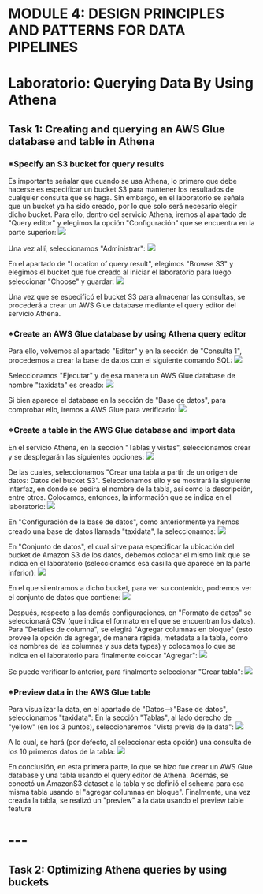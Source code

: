 # MODULE 4: DESIGN PRINCIPLES AND PATTERNS FOR DATA PIPELINES

# Laboratorio: Querying Data By Using Athena

## Task 1: Creating and querying an AWS Glue database and table in Athena

### *Specify an S3 bucket for query results
Es importante señalar que cuando se usa Athena, lo primero que debe hacerse es especificar un bucket S3 para mantener los resultados de cualquier consulta que se haga. Sin embargo, en el laboratorio se señala que un bucket ya ha sido creado, por lo que solo será necesario elegir dicho bucket.
Para ello, dentro del servicio Athena, iremos al apartado de "Query editor" y elegimos la opción "Configuración" que se encuentra en la parte superior:
![](https://github.com/DianaLlamoca/ComputacionParalelaYDistribuida/blob/main/Evaluaci%C3%B3n8-Im%C3%A1genes/Imagen1.PNG)

Una vez allí, seleccionamos "Administrar":
![](https://github.com/DianaLlamoca/ComputacionParalelaYDistribuida/blob/main/Evaluaci%C3%B3n8-Im%C3%A1genes/Imagen2.PNG)

En el apartado de "Location of query result", elegimos "Browse S3" y elegimos el bucket que fue creado al iniciar el laboratorio para luego seleccionar "Choose" y guardar:
![](https://github.com/DianaLlamoca/ComputacionParalelaYDistribuida/blob/main/Evaluaci%C3%B3n8-Im%C3%A1genes/Imagen3.PNG)


Una vez que se especificó el bucket S3 para almacenar las consultas, se procederá a crear un AWS Glue database mediante el query editor del servicio Athena.


### *Create an AWS Glue database by using Athena query editor
Para ello, volvemos al apartado "Editor" y en la sección de "Consulta 1", procedemos a crear la base de datos con el siguiente comando SQL:
![](https://github.com/DianaLlamoca/ComputacionParalelaYDistribuida/blob/main/Evaluaci%C3%B3n8-Im%C3%A1genes/Imagen4.PNG)

Seleccionamos "Ejecutar" y de esa manera un AWS Glue database de nombre "taxidata" es creado:
![](https://github.com/DianaLlamoca/ComputacionParalelaYDistribuida/blob/main/Evaluaci%C3%B3n8-Im%C3%A1genes/Imagen5.png)

Si bien aparece el database en la sección de "Base de datos", para comprobar ello, iremos a AWS Glue para verificarlo:
![](https://github.com/DianaLlamoca/ComputacionParalelaYDistribuida/blob/main/Evaluaci%C3%B3n8-Im%C3%A1genes/Imagen6.PNG)


### *Create a table in the AWS Glue database and import data
En el servicio Athena, en la sección "Tablas y vistas", seleccionamos crear y se desplegarán las siguientes opciones:
![](https://github.com/DianaLlamoca/ComputacionParalelaYDistribuida/blob/main/Evaluaci%C3%B3n8-Im%C3%A1genes/Imagen7.PNG)

De las cuales, seleccionamos "Crear una tabla a partir de un origen de datos: Datos del bucket S3". Seleccionamos ello y se mostrará la siguiente interfaz, en donde se pedirá el nombre de la tabla, así como la descripción, entre otros. Colocamos, entonces, la información que se indica en el laboratorio:
![](https://github.com/DianaLlamoca/ComputacionParalelaYDistribuida/blob/main/Evaluaci%C3%B3n8-Im%C3%A1genes/Imagen8.PNG)

En "Configuración de la base de datos", como anteriormente ya hemos creado una base de datos llamada "taxidata", la seleccionamos:
![](https://github.com/DianaLlamoca/ComputacionParalelaYDistribuida/blob/main/Evaluaci%C3%B3n8-Im%C3%A1genes/Imagen9.png)

En "Conjunto de datos", el cual sirve para especificar la ubicación del bucket de Amazon S3 de los datos, debemos colocar el mismo link que se indica en el laboratorio (seleccionamos esa casilla que aparece en la parte inferior):
![](https://github.com/DianaLlamoca/ComputacionParalelaYDistribuida/blob/main/Evaluaci%C3%B3n8-Im%C3%A1genes/Imagen10.PNG)

En el que si entramos a dicho bucket, para ver su contenido, podremos ver el conjunto de datos que contiene:
![](https://github.com/DianaLlamoca/ComputacionParalelaYDistribuida/blob/main/Evaluaci%C3%B3n8-Im%C3%A1genes/Imagen11.PNG)

Después, respecto a las demás configuraciones, en "Formato de datos" se seleccionará CSV (que indica el formato en el que se encuentran los datos). Para "Detalles de columna", se elegirá "Agregar columnas en bloque" (esto provee la opción de agregar, de manera rápida, metadata a la tabla, como los nombres de las columnas y sus data types) y colocamos lo que se indica en el laboratorio para finalmente colocar "Agregar":
![](https://github.com/DianaLlamoca/ComputacionParalelaYDistribuida/blob/main/Evaluaci%C3%B3n8-Im%C3%A1genes/Imagen12.PNG)

Se puede verificar lo anterior, para finalmente seleccionar "Crear tabla":
![](https://github.com/DianaLlamoca/ComputacionParalelaYDistribuida/blob/main/Evaluaci%C3%B3n8-Im%C3%A1genes/Imagen13.PNG)


### *Preview data in the AWS Glue table
Para visualizar la data, en el apartado de "Datos-->"Base de datos", seleccionamos "taxidata":
En la sección "Tablas", al lado derecho de "yellow" (en los 3 puntos), seleccionaremos "Vista previa de la data":
![](https://github.com/DianaLlamoca/ComputacionParalelaYDistribuida/blob/main/Evaluaci%C3%B3n8-Im%C3%A1genes/Imagen14.PNG)

A lo cual, se hará (por defecto, al seleccionar esta opción) una consulta de los 10 primeros datos de la tabla:
![](https://github.com/DianaLlamoca/ComputacionParalelaYDistribuida/blob/main/Evaluaci%C3%B3n8-Im%C3%A1genes/Imagen15.PNG)

En conclusión, en esta primera parte, lo que se hizo fue crear un AWS Glue database y una tabla usando el query editor de Athena. Además, se conectó un AmazonS3 dataset a la tabla y se definió el schema para esa misma tabla usando el "agregar columnas en bloque". Finalmente, una vez creada la tabla, se realizó un "preview" a la data usando el preview table feature

# ---

## Task 2: Optimizing Athena queries by using buckets
